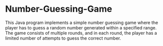 # Number-Guessing-Game
This Java program implements a simple number guessing game where the player has to guess a random number generated within a specified range. 
The game consists of multiple rounds, and in each round, the player has a limited number of attempts to guess the correct number.
